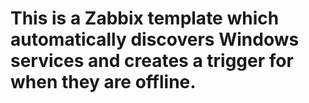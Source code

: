 <h1>This is a Zabbix template which automatically discovers Windows services and creates a trigger for when they are offline.</h1>

